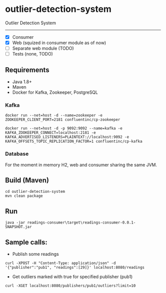 # outlier-detection-system
Outlier Detection System

***
- [x] Consumer
- [x] Web (squized in consumer module as of now)
- [ ] Separate web module (TODO)
- [ ] Tests (none, TODO)

## Requirements

* Java 1.8+
* Maven
* Docker for Kafka, Zookeeper, PostgreSQL

### Kafka

```console
docker run --net=host -d --name=zookeeper -e ZOOKEEPER_CLIENT_PORT=2181 confluentinc/cp-zookeeper
```

```console
docker run --net=host -d -p 9092:9092 --name=kafka -e KAFKA_ZOOKEEPER_CONNECT=localhost:2181 -e KAFKA_ADVERTISED_LISTENERS=PLAINTEXT://localhost:9092 -e KAFKA_OFFSETS_TOPIC_REPLICATION_FACTOR=1 confluentinc/cp-kafka
```

### Database
For the moment in memory H2, web and consumer sharing the same JVM.

## Build (Maven)

```console
cd outlier-detection-system
mvn clean package
```

## Run

```console
java -jar readings-consumer\target\readings-consumer-0.0.1-SNAPSHOT.jar 
```

## Sample calls:

* Publish some readings
```console
curl -XPOST -H "Content-Type: application/json" -d '{"publisher":"pub1", "readings":[29]}' localhost:8080/readings
```

* Get outliers marked with true for specified publisher (pub1)
```console
curl -XGET localhost:8080/publishers/pub1/outliers?limit=10
```

